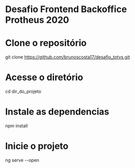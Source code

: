 # Desafio Frontend Backoffice Protheus 2020

# Clone o repositório
git clone https://github.com/brunoscosta17/desafio_totvs.git

# Acesse o diretório
cd dir_do_projeto

# Instale as dependencias
npm install

# Inicie o projeto
ng serve --open
